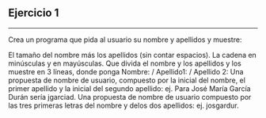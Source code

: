 ## Ejercicio 1
-----------
Crea un programa que pida al usuario su nombre y apellidos y muestre:

El tamaño del nombre más los apellidos (sin contar espacios).
La cadena en minúsculas y en mayúsculas.
Que divida el nombre y los apellidos y los muestre en 3 líneas, donde ponga Nombre: / Apellido1: / Apellido 2:
Una propuesta de nombre de usuario, compuesto por la inicial del nombre, el primer apellido y la inicial del segundo apellido: ej. Para José María García Durán sería jgarciad.
Una propuesta de nombre de usuario compuesto por las tres primeras letras del nombre y delos dos apellidos: ej. josgardur.